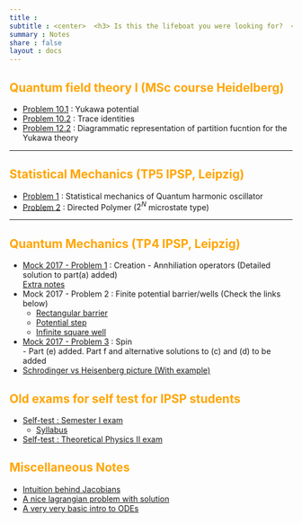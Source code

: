 ```yaml
---
title :
subtitle : <center>  <h3> Is this the lifeboat you were looking for?  </h3></center>
summary : Notes
share : false
layout : docs
---
```


## <span style="color:orange"> Quantum field theory I (MSc course Heidelberg) </span>
- [Problem 10.1](/files/notes/heidelberg_qft/10_1.pdf) : Yukawa potential
- [Problem 10.2](/files/notes/heidelberg_qft/10_2.pdf) : Trace identities
- [Problem 12.2](/files/notes/heidelberg_qft/12_2.pdf) : Diagrammatic representation of partition fucntion for the Yukawa theory

<hr>

## <span style="color:orange"> Statistical Mechanics (TP5 IPSP, Leipzig) </span>

- [Problem 1](/files/notes/tp5/prob1.pdf) : Statistical mechanics of Quantum harmonic oscillator
- [Problem 2](/files/notes/tp5/prob2_directed_polymer_23dec2020.pdf) : Directed Polymer ($2^N$ microstate type)

<hr>

## <span style="color:orange"> Quantum Mechanics (TP4 IPSP, Leipzig) </span>

- [Mock 2017 - Problem 1](/files/tp4/tp4_mock17_prob1.pdf) : Creation - Annhiliation operators (Detailed solution to part(a) added) <br>
  [Extra notes](/files/tp4/tp4_qho_summary.pdf)
- Mock 2017 - Problem 2 : Finite potential barrier/wells (Check the links below)  
  - [Rectangular barrier](http://tediousderivations.blogspot.com/2013/08/rectangular-potential-barrier.html)
  - [Potential step](tediousderivations.blogspot.com/2013/08/potential-step.html)
  - [Infinite square well](http://tediousderivations.blogspot.com/2013/07/infinite-square-box-potential-wells.html)
- [Mock 2017 - Problem 3](/files/tp4/tp4_mock17_prob3.pdf) : Spin <br>- Part (e) added. Part f and alternative solutions to (c) and (d) to be added 
- [Schrodinger vs Heisenberg picture (With example)](/files/tp4/heisenberg_schrodinger_picture.pdf)

## <span style="color:orange"> Old exams for self test for IPSP students </span>

- [Self-test : Semester I exam](/files/extra_exams/sem1_mock_rohan.pdf) <br>
  - [Syllabus](/files/extra_exams/sem1_mock_syllabus.pdf)
- [Self-test : Theoretical Physics II exam](/files/extra_exams/tp2_extramock_rohan.pdf)

## <span style="color:orange"> Miscellaneous Notes </span>

- [Intuition behind Jacobians](/files/extra_exams/jacobians_rohan.pdf)
- [A nice lagrangian problem with solution](/files/misc_notes/lagrangian_problem.pdf)
- [A very very basic intro to ODEs](/files/misc_notes/odes.pdf)

